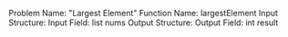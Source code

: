 Problem Name: "Largest Element"
Function Name: largestElement
Input Structure:
Input Field: list<int> nums
Output Structure:
Output Field: int result
